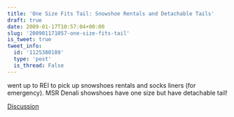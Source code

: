 ```yaml
---
title: 'One Size Fits Tail: Snowshoe Rentals and Detachable Tails'
draft: true
date: 2009-01-17T10:57:04+00:00
slug: '200901171057-one-size-fits-tail'
is_tweet: true
tweet_info:
  id: '1125380189'
  type: 'post'
  is_thread: False
---
```




went up to REI to pick up snowshoes rentals and socks liners (for emergency). MSR Denali showshoes have one size but have detachable tail!

[Discussion](https://x.com/sytelus/status/1125380189)
